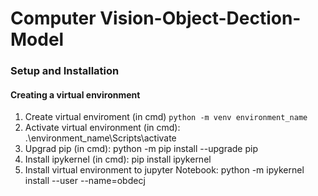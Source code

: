 # Computer Vision-Object-Dection-Model
### Setup and Installation
#### Creating a virtual environment
1. Create virtual enviroment (in cmd)
   `python -m venv environment_name`
2. Activate virtual environment (in cmd): .\environment_name\Scripts\activate  
4. Upgrad pip (in cmd): python -m pip install --upgrade pip
5. Install ipykernel (in cmd): pip install ipykernel
6. Install virtual environment to jupyter Notebook: python -m ipykernel install --user --name=obdecj
